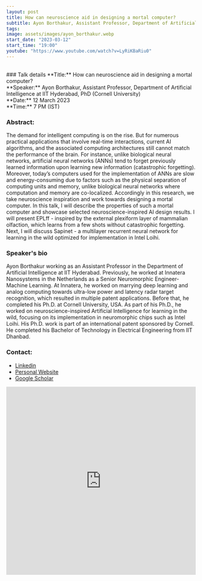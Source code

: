```yaml
---
layout: post
title: How can neuroscience aid in designing a mortal computer?
subtitle: Ayon Borthakur, Assistant Professor, Department of Artificial Intelligence at IIT Hyderabad, PhD (Cornell University)
tags: 
image: assets/images/ayon_borthakur.webp
start_date: "2023-03-12"
start_time: "19:00"
youtube: "https://www.youtube.com/watch?v=LyRiKBaRiu0"
---
```


<br>
### Talk details
**Title:** How can neuroscience aid in designing a mortal computer? <br/>
**Speaker:**  Ayon Borthakur, Assistant Professor, Department of Artificial Intelligence at IIT Hyderabad, PhD (Cornell University)
<br/>
**Date:** 12 March 2023<br/>
**Time:** 7 PM (IST)

### Abstract: 
The demand for intelligent computing is on the rise. But for numerous practical applications that involve real-time interactions, current AI algorithms, and the associated computing architectures still cannot match the performance of the brain. For instance, unlike biological neural networks, artificial neural networks (ANNs) tend to forget previously learned information upon learning new information (catastrophic forgetting). Moreover, today’s computers used for the implementation of ANNs are slow and energy-consuming due to factors such as the physical separation of computing units and memory, unlike biological neural networks where computation and memory are co-localized. Accordingly in this research, we take neuroscience inspiration and work towards designing a mortal computer. In this talk, I will describe the properties of such a mortal computer and showcase selected neuroscience-inspired AI design results. I will present EPLff - inspired by the external plexiform layer of mammalian olfaction, which learns from a few shots without catastrophic forgetting.  Next, I will discuss Sapinet - a multilayer recurrent neural network for learning in the wild optimized for implementation in Intel Loihi.


### Speaker's bio
Ayon Borthakur working as an Assistant Professor in the Department of Artificial Intelligence at IIT Hyderabad. Previously, he worked at Innatera Nanosystems in the Netherlands as a Senior Neuromorphic Engineer-Machine Learning. At Innatera, he worked on marrying deep learning and analog computing towards ultra-low power and latency radar target recognition, which resulted in multiple patent applications. Before that, he completed his Ph.D. at Cornell University, USA. As part of his Ph.D., he worked on neuroscience-inspired Artificial Intelligence for learning in the wild, focusing on its implementation in neuromorphic chips such as Intel Loihi. His Ph.D. work is part of an international patent sponsored by Cornell. He completed his Bachelor of Technology in Electrical Engineering from IIT Dhanbad.

### Contact: 
- [Linkedin](https://www.linkedin.com/in/ayonborthakur)
- [Personal Website](https://borthakurayon.github.io/)
- [Google Scholar](https://scholar.google.com/citations?user=QCByMQwAAAAJ&hl=en)

<iframe width="100%" height="500" src="https://www.youtube.com/embed/LyRiKBaRiu0" title="YouTube video player" frameborder="0" allow="accelerometer; autoplay; clipboard-write; encrypted-media; gyroscope; picture-in-picture; web-share" allowfullscreen></iframe>

